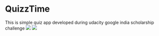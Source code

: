 # QuizzTime
This is simple quiz app developed during udacity google india scholarship challenge
![](QuizzTime/Screenshot_2018-05-13-23-03-42-164_com.example.android.quizztime.png)
![](QuizzTime/Screenshot_2018-05-13-23-03-45-054_com.example.android.quizztime.png)
